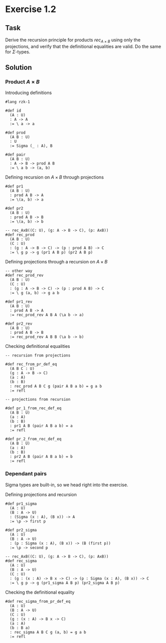 # Exercise 1.2

## Task

Derive the recursion principle for products $rec_{A \times B}$ using only the projections, and verify that the definitional equalities are valid. Do the same for $\Sigma$-types.

## Solution

### Product $A \times B$

Introducing definitions
```rzk
#lang rzk-1

#def id
  (A : U)
  : A -> A
  := \ a -> a

#def prod
  (A B : U)
  : U
  := Sigma (_ : A), B

#def pair
  (A B : U)
  : A -> B -> prod A B
  := \ a b -> (a, b)
```

Defining recursion on $A \times B$ through projections
```rzk
#def pr1
  (A B : U)
  : prod A B -> A
  := \(a, b) -> a

#def pr2
  (A B : U)
  : prod A B -> B
  := \(a, b) -> b

-- rec_AxB((C: U), (g: A -> B -> C), (p: AxB)) 
#def rec_prod
  (A B : U)
  (C : U)
  : (g : A -> B -> C) -> (p : prod A B) -> C
  := \ g p -> g (pr1 A B p) (pr2 A B p)
```

Defining projections through a recursion on $A \times B$
```rzk
-- other way
#def rec_prod_rev
  (A B : U)
  (C : U)
  : (g : A -> B -> C) -> (p : prod A B) -> C
  := \ g (a, b) -> g a b

#def pr1_rev
  (A B : U)
  : prod A B -> A
  := rec_prod_rev A B A (\a b -> a)

#def pr2_rev
  (A B : U)
  : prod A B -> B
  := rec_prod_rev A B B (\a b -> b)
```

Checking definitional equalities
```rzk
-- recursion from projections

#def rec_from_pr_def_eq
  (A B C : U)
  (g : A -> B -> C)
  (a : A)
  (b : B)
  : rec_prod A B C g (pair A B a b) = g a b
  := refl

-- projections from recursion

#def pr_1_from_rec_def_eq
  (A B : U)
  (a : A)
  (b : B)
  : pr1 A B (pair A B a b) = a
  := refl

#def pr_2_from_rec_def_eq
  (A B : U)
  (a : A)
  (b : B)
  : pr2 A B (pair A B a b) = b
  := refl
```

### Dependant pairs

Sigma types are built-in, so we head right into the exercise.

Defining projections and recursion
```rzk
#def pr1_sigma
  (A : U)
  (B : A -> U)
  : (Sigma (x : A), (B x)) -> A
  := \p -> first p

#def pr2_sigma
  (A : U)
  (B : A -> U)
  : (p : Sigma (x : A), (B x)) -> (B (first p))
  := \p -> second p

-- rec_AxB((C: U), (g: A -> B -> C), (p: AxB))
#def rec_sigma
  (A : U)
  (B : A -> U)
  (C : U)
  : (g : (x : A) -> B x -> C) -> (p : Sigma (x : A), (B x)) -> C
  := \ g p -> g (pr1_sigma A B p) (pr2_sigma A B p)
```

Checking the definitional equality

```rzk
#def rec_sigma_from_pr_def_eq
  (A : U)
  (B : A -> U)
  (C : U)
  (g : (x : A) -> B x -> C)
  (a : A)
  (b : B a)
  : rec_sigma A B C g (a, b) = g a b
  := refl
```
